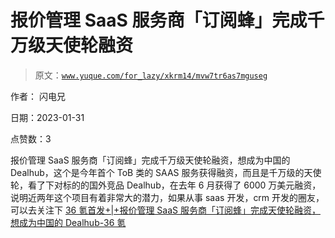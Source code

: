 # 报价管理 SaaS 服务商「订阅蜂」完成千万级天使轮融资

> 原文：[`www.yuque.com/for_lazy/xkrm14/mvw7tr6as7mguseg`](https://www.yuque.com/for_lazy/xkrm14/mvw7tr6as7mguseg)



作者： 闪电兄 

日期：2023-01-31 

点赞数：3 

报价管理 SaaS 服务商「订阅蜂」完成千万级天使轮融资，想成为中国的 Dealhub，这个是今年首个 ToB 类的 SAAS 服务获得融资，而且是千万级的天使轮，看了下对标的的国外竞品 Dealhub，在去年 6 月获得了 6000 万美元融资，说明近两年这个项目有着非常大的潜力，如果从事 saas 开发，crm 开发的圈友，可以去关注下 [36 氪首发+|+报价管理 SaaS 服务商「订阅蜂」完成天使轮融资，想成为中国的 Dealhub-36 氪](https://36kr.com/p/2108662638135684) 

